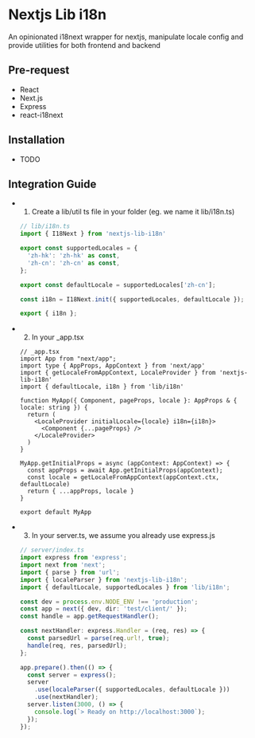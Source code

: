 # Nextjs Lib i18n

An opinionated i18next wrapper for nextjs, manipulate locale config and provide utilities for both frontend and backend


## Pre-request

- React
- Next.js
- Express
- react-i18next

## Installation

- TODO

## Integration Guide

- 1. Create a lib/util ts file in your folder (eg. we name it lib/i18n.ts)
  
  ```typescript
  // lib/i18n.ts
  import { I18Next } from 'nextjs-lib-i18n'

  export const supportedLocales = {
    'zh-hk': 'zh-hk' as const,
    'zh-cn': 'zh-cn' as const,
  };

  export const defaultLocale = supportedLocales['zh-cn'];

  const i18n = I18Next.init({ supportedLocales, defaultLocale });

  export { i18n };
  ```

- 2. In your _app.tsx
  
  ```tsx
  // _app.tsx
  import App from "next/app";
  import type { AppProps, AppContext } from 'next/app'
  import { getLocaleFromAppContext, LocaleProvider } from 'nextjs-lib-i18n'
  import { defaultLocale, i18n } from 'lib/i18n'

  function MyApp({ Component, pageProps, locale }: AppProps & { locale: string }) {
    return (
      <LocaleProvider initialLocale={locale} i18n={i18n}>
        <Component {...pageProps} />
      </LocaleProvider>
    )
  }

  MyApp.getInitialProps = async (appContext: AppContext) => {
    const appProps = await App.getInitialProps(appContext);
    const locale = getLocaleFromAppContext(appContext.ctx, defaultLocale)
    return { ...appProps, locale }
  }

  export default MyApp
  ```

- 3. In your server.ts, we assume you already use express.js
  
  ```typescript
  // server/index.ts
  import express from 'express';
  import next from 'next';
  import { parse } from 'url';
  import { localeParser } from 'nextjs-lib-i18n';
  import { defaultLocale, supportedLocales } from 'lib/i18n';

  const dev = process.env.NODE_ENV !== 'production';
  const app = next({ dev, dir: 'test/client/' });
  const handle = app.getRequestHandler();

  const nextHandler: express.Handler = (req, res) => {
    const parsedUrl = parse(req.url!, true);
    handle(req, res, parsedUrl);
  };

  app.prepare().then(() => {
    const server = express();
    server
      .use(localeParser({ supportedLocales, defaultLocale }))
      .use(nextHandler);
    server.listen(3000, () => {
      console.log(`> Ready on http://localhost:3000`);
    });
  });

  ```